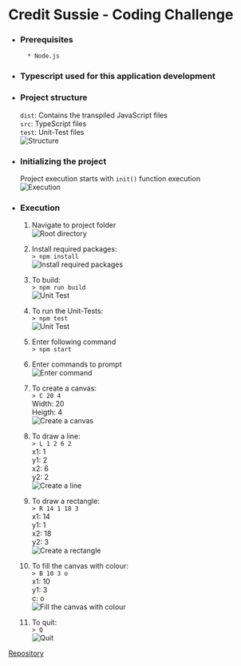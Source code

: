 # Credit Sussie - Coding Challenge

* ### Prerequisites <br>
        * Node.js

* ### **Typescript** used for this application development

* ### Project structure <br>
    `dist`: Contains the transpiled JavaScript files <br>
    `src`: TypeScript files <br>
    `test`: Unit-Test files <br>
    ![Structure](./img/img_10.png) <br>

* ### Initializing the project <br>
    Project execution starts with `init()` function execution<br>
    ![Execution](./img/img_11.png) <br>

* ### Execution <br>
    1. Navigate to project folder <br>
    ![Root directory](./img/img_1.png) <br>

    1. Install required packages: <br>
    `> npm install` <br>
    ![Install required packages](./img/img_12.png) <br>

    1. To build: <br>
    `> npm run build` <br>
    ![Unit Test](./img/img_9.png) <br>
    
    1. To run the Unit-Tests: <br>
    `> npm test` <br>
    ![Unit Test](./img/img_8.png) <br>

    1. Enter following command <br>
    `> npm start`

    1. Enter commands to prompt <br>
    ![Enter command](./img/img_2.png) <br>

    1. To create a canvas: <br> 
    `> C 20 4` <br>
    Width: 20 <br>
    Heigth: 4  <br>
    ![Create a canvas](./img/img_3.png) <br>

    1. To draw a line: <br>
    `> L 1 2 6 2` <br>
    x1: 1 <br>
    y1: 2  <br>
    x2: 6 <br>
    y2: 2  <br>
    ![Create a line](./img/img_4.png) <br>
    
    1. To draw a rectangle: <br>
    `> R 14 1 18 3` <br>
    x1: 14 <br>
    y1: 1  <br>
    x2: 18 <br>
    y2: 3  <br>
    ![Create a rectangle](./img/img_5.png) <br>
    
    1. To fill the canvas with colour: <br>
    `> B 10 3 o` <br>
    x1: 10 <br>
    y1: 3  <br>
    c: o <br>
    ![Fill the canvas with colour](./img/img_6.png) <br>
    
    1. To quit: <br>
    `> Q` <br>
    ![Quit](./img/img_7.png) <br>

[Repository](https://github.com/ThivaV/canvas_drawing)    